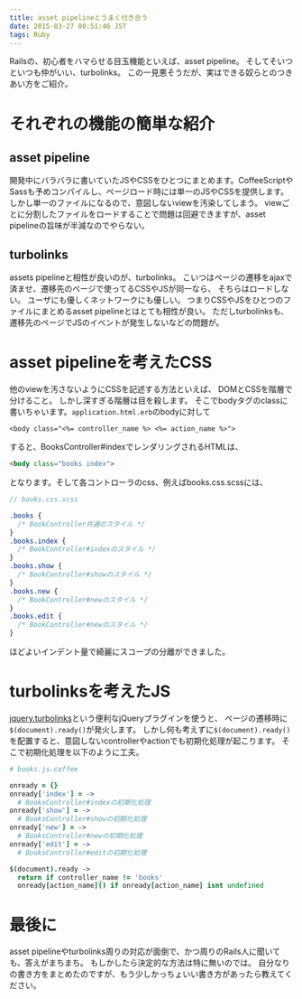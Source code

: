 ```yaml
---
title: asset pipelineとうまく付き合う
date: 2015-03-27 00:51:46 JST
tags: Ruby
---
```


Railsの、初心者をハマらせる目玉機能といえば、asset pipeline。
そしてそいつといつも仲がいい、turbolinks。
この一見悪そうだが、実はできる奴らとのつきあい方をご紹介。

# それぞれの機能の簡単な紹介

## asset pipeline

開発中にバラバラに書いていたJSやCSSをひとつにまとめます。CoffeeScriptやSassも予めコンパイルし、ページロード時には単一のJSやCSSを提供します。
しかし単一のファイルになるので、意図しないviewを汚染してしまう。
viewごとに分割したファイルをロードすることで問題は回避できますが、asset pipelineの旨味が半減なのでやらない。

## turbolinks

assets pipelineと相性が良いのが、turbolinks。
こいつはページの遷移をajaxで済ませ、遷移先のページで使ってるCSSやJSが同一なら、
そちらはロードしない。
ユーザにも優しくネットワークにも優しい。
つまりCSSやJSをひとつのファイルにまとめるasset pipelineとはとても相性が良い。
ただしturbolinksも、遷移先のページでJSのイベントが発生しないなどの問題が。

# asset pipelineを考えたCSS

他のviewを汚さないようにCSSを記述する方法といえば、
DOMとCSSを階層で分けること。
しかし深すぎる階層は目を殺します。
そこでbodyタグのclassに書いちゃいます。`application.html.erb`のbodyに対して

```eruby
<body class="<%= controller_name %> <%= action_name %>">
```

すると、BooksController#indexでレンダリングされるHTMLは、

```html
<body class="books index">
```

となります。そして各コントローラのcss、例えばbooks.css.scssには、

```sass
// books.css.scss

.books {
  /* BookController共通のスタイル */
}
.books.index {
  /* BookController#indexのスタイル */  
}
.books.show {
  /* BookController#showのスタイル */  
}
.books.new {
  /* BookController#newのスタイル */  
}
.books.edit {
  /* BookController#newのスタイル */  
}
```

ほどよいインデント量で綺麗にスコープの分離ができました。

# turbolinksを考えたJS

[jquery.turbolinks](https://github.com/kossnocorp/jquery.turbolinks)という便利なjQueryプラグインを使うと、
ページの遷移時に`$(document).ready()`が発火します。
しかし何も考えずに`$(document).ready()`を配置すると、意図しないcontrollerやactionでも初期化処理が起こります。
そこで初期化処理を以下のように工夫。

```coffee
# books.js.coffee

onready = {}
onready['index'] = ->
  # BooksController#indexの初期化処理
onready['show'] = ->
  # BooksController#showの初期化処理
onready['new'] = ->
  # BooksController#newの初期化処理
onready['edit'] = ->
  # BooksController#editの初期化処理

$(document).ready ->
  return if controller_name != 'books'
  onready[action_name]() if onready[action_name] isnt undefined
```

# 最後に

asset pipelineやturbolinks周りの対応が面倒で、かつ周りのRails人に聞いても、答えがまちまち。
もしかしたら決定的な方法は特に無いのでは。
自分なりの書き方をまとめたのですが、もう少しかっちょいい書き方があったら教えてください。

